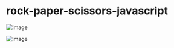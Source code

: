 # rock-paper-scissors-javascript


![image](https://user-images.githubusercontent.com/18406724/126427786-9209ec4a-fdc4-4251-9194-15ee2eb922bf.png)



![image](https://user-images.githubusercontent.com/18406724/126427855-eb5d4fe3-0528-4c39-b926-e0ee3e451cd8.png)
